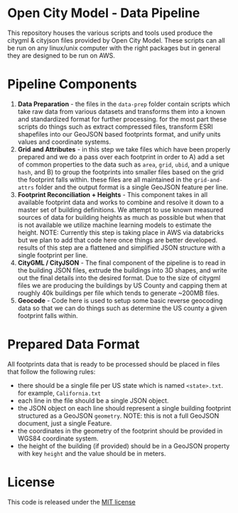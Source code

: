 # Open City Model - Data Pipeline

This repository houses the various scripts and tools used produce the citygml & cityjson files provided by Open City Model.  These scripts can all be run on any linux/unix computer with the right packages but in general they are designed to be run on AWS.

# Pipeline Components

1. **Data Preparation** - the files in the `data-prep` folder contain scripts which take raw data from various datasets and transforms them into a known and standardized format for further processing.  for the most part these scripts do things such as extract compressed files, transform ESRI shapefiles into our GeoJSON based footprints format, and unify units values and coordinate systems.
2. **Grid and Attributes** - in this step we take files which have been properly prepared and we do a pass over each footprint in order to A) add a set of common properties to the data such as `area`, `grid`, `ubid`, and a unique `hash`, and B) to group the footprints into smaller files based on the grid the footprint falls within.  these files are all maintained in the `grid-and-attrs` folder and the output format is a single GeoJSON feature per line.
3. **Footprint Reconciliation + Heights** - This component takes in all available footprint data and works to combine and resolve it down to a master set of building definitions.  We attempt to use known measured sources of data for building heights as much as possible but when that is not available we utilize machine learning models to estimate the height.  NOTE: Currently this step is taking place in AWS via databricks but we plan to add that code here once things are better developed.  results of this step are a flattened and simplified JSON structure with a single footprint per line.
4. **CityGML / CityJSON** - The final component of the pipeline is to read in the building JSON files, extrude the buildings into 3D shapes, and write out the final details into the desired format.  Due to the size of citygml files we are producing the buildings by US County and capping them at roughly 40k buildings per file which tends to generate ~200MB files.
5. **Geocode** - Code here is used to setup some basic reverse geocoding data so that we can do things such as determine the US county a given footprint falls within.

# Prepared Data Format

All footprints data that is ready to be processed should be placed in files that follow the following rules:
 - there should be a single file per US state which is named `<state>.txt`.  for example, `California.txt`
 - each line in the file should be a single JSON object.
 - the JSON object on each line should represent a single building footprint structured as a GeoJSON `geometry`.  NOTE: this is not a full GeoJSON document, just a single Feature.
 - the coordinates in the geometry of the footprint should be provided in WGS84 coordinate system.
 - the height of the building (if provided) should be in a GeoJSON property with key `height` and the value should be in meters.


# License

This code is released under the [MIT license](LICENSE.txt)

